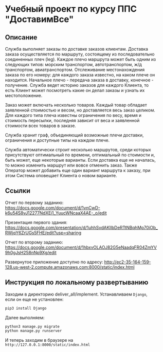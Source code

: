 # Учебный проект по курсу ППС "ДоставимВсе"

## Описание
Служба выполняет заказы по доставке заказов клиентам. Доставка заказа осуществляется по маршруту, состоящему из последовательно соединенных плеч (leg). Каждое плечо маршрута может быть одним из следующих типов: морским транспортом, автотранспортом, ж/д транспортом, авиатранспортом. Отслеживание местонахождения заказа по его номеру: для каждого заказа известно, на каком плече он находится. Начальное плечо - передача заказа в доставку, конечное - получение. Служба ведет историю заказов для каждого Клиента, то есть Клиент может посмотреть какие он делал заказы и узнать их местоположение.

Заказ может включать несколько товаров. Каждый товар обладает заявленной стоимостью и весом, но доставляется весь заказ целиком. Для каждого типа плеча известны ограничения по весу, время и стоимость пересылки, последняя зависит от веса и заявленной стоимости всех товаров в заказе.

Служба хранит граф, объединяющий возможные плечи доставки, ограничения и доступные типы на каждом плече.

Служба автоматически строит несколько маршрутов, среди которых присутствуют оптимальный по времени, оптимальный по стоимости и, быть может, еще некоторые варианты. Если доставка еще не началась, то можно изменить маршрут или вовсе отменить заказ. Также Оператор может добавить еще один вариант маршрута к заказу, при этом Система оповещает Клиента о новом варианте.

## Ссылки
Отчет по первому заданию: https://docs.google.com/document/d/1vnCwD-k6u54S8vJ12277NdXEi1_YuucWNcaaX4AE-_o/edit

Презентация первого здания: https://docs.google.com/presentation/d/1uhhSvdAKlIbDeRTtNBqhMp70iOb_RWjqY6ZrUGs5FHE/edit?usp=sharing

Отчет по второму заданию: https://docs.google.com/document/d/1hbxvOLAOJ82G5eNaadqFR04ZmYV9h0gJsH258nNp9Xg/edit

Развернутое приложение доступно по адресу: http://ec2-35-164-159-128.us-west-2.compute.amazonaws.com:8000/static/index.html

## Инструкция по локальному развертыванию
Заходим в директорию deliver_all/implement. Устанавливаем `Django`, если он еще не установлен:
```sh
pip3 install Django
```
Далее выполняем:
```sh
python3 manage.py migrate
python manage.py runserver
```
И теперь заходим в браузере на `http://127.0.0.1:8000/static/index.html`
